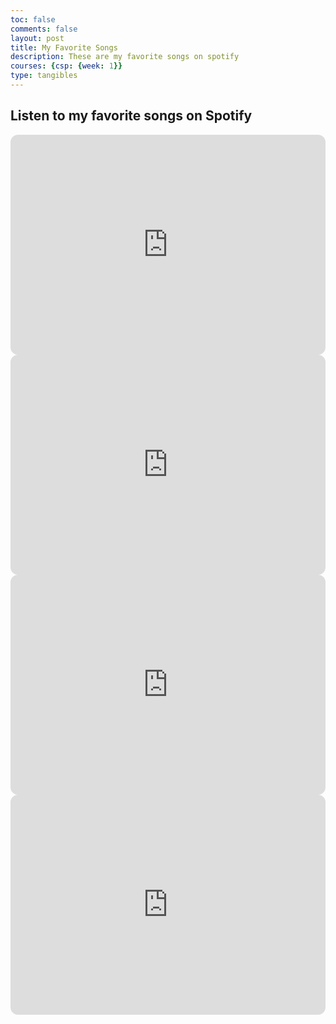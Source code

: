 ```yaml
---
toc: false
comments: false
layout: post
title: My Favorite Songs
description: These are my favorite songs on spotify
courses: {csp: {week: 1}}
type: tangibles
---
```


<h2>Listen to my favorite songs on Spotify</h2>

<iframe style="border-radius:12px" src="https://open.spotify.com/embed/track/2FDTHlrBguDzQkp7PVj16Q?utm_source=generator" width="100%" height="352" frameBorder="0" allowfullscreen="" allow="autoplay; clipboard-write; encrypted-media; fullscreen; picture-in-picture" loading="lazy"></iframe>
<br>
<iframe style="border-radius:12px" src="https://open.spotify.com/embed/track/4vzJrkfHbCGaodPA5RY5BV?utm_source=generator" width="100%" height="352" frameBorder="0" allowfullscreen="" allow="autoplay; clipboard-write; encrypted-media; fullscreen; picture-in-picture" loading="lazy"></iframe>
<br>
<iframe style="border-radius:12px" src="https://open.spotify.com/embed/track/3F5CgOj3wFlRv51JsHbxhe?utm_source=generator" width="100%" height="352" frameBorder="0" allowfullscreen="" allow="autoplay; clipboard-write; encrypted-media; fullscreen; picture-in-picture" loading="lazy"></iframe>
<br>
<iframe style="border-radius:12px" src="https://open.spotify.com/embed/track/67nepsnrcZkowTxMWigSbb?utm_source=generator" width="100%" height="352" frameBorder="0" allowfullscreen="" allow="autoplay; clipboard-write; encrypted-media; fullscreen; picture-in-picture" loading="lazy"></iframe>